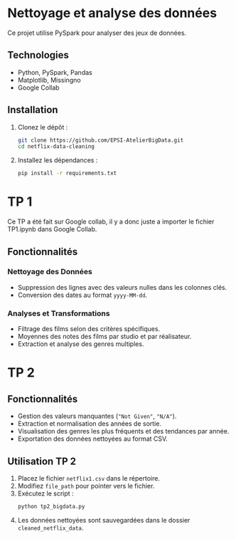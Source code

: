 # Nettoyage et analyse des données
Ce projet utilise PySpark pour analyser des jeux de données.

## Technologies

- Python, PySpark, Pandas
- Matplotlib, Missingno
- Google Collab

## Installation

1. Clonez le dépôt :
   ```bash
   git clone https://github.com/EPSI-AtelierBigData.git
   cd netflix-data-cleaning
   ```
2. Installez les dépendances :
   ```bash
   pip install -r requirements.txt
   ```

# TP 1

Ce TP a été fait sur Google collab, il y a donc juste a importer le fichier TP1.ipynb dans Google Collab.

## Fonctionnalités

### Nettoyage des Données
- Suppression des lignes avec des valeurs nulles dans les colonnes clés.
- Conversion des dates au format `yyyy-MM-dd`.

### Analyses et Transformations
- Filtrage des films selon des critères spécifiques.
- Moyennes des notes des films par studio et par réalisateur.
- Extraction et analyse des genres multiples.

# TP 2

## Fonctionnalités

- Gestion des valeurs manquantes (`"Not Given"`, `"N/A"`).
- Extraction et normalisation des années de sortie.
- Visualisation des genres les plus fréquents et des tendances par année.
- Exportation des données nettoyées au format CSV.

## Utilisation TP 2

1. Placez le fichier `netflix1.csv` dans le répertoire.
2. Modifiez `file_path` pour pointer vers le fichier.
3. Exécutez le script :
   ```bash
   python tp2_bigdata.py
   ```
4. Les données nettoyées sont sauvegardées dans le dossier `cleaned_netflix_data`.